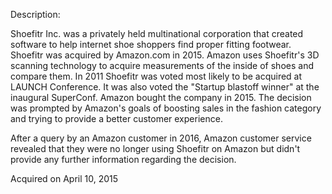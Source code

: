 Description:

Shoefitr Inc. was a privately held multinational corporation that created software to help internet shoe shoppers find proper fitting footwear. Shoefitr was acquired by Amazon.com in 2015. Amazon uses Shoefitr's 3D scanning technology to acquire measurements of the inside of shoes and compare them. In 2011 Shoefitr was voted most likely to be acquired at LAUNCH Conference. It was also voted the "Startup blastoff winner" at the inaugural SuperConf.
Amazon bought the company in 2015. The decision was prompted by Amazon's goals of boosting sales in the fashion category and trying to provide a better customer experience.

After a query by an Amazon customer in 2016, Amazon customer service revealed that they were no longer using Shoefitr on Amazon but didn't provide any further information regarding the decision.

Acquired on April 10, 2015